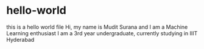# hello-world
this is a hello world file
Hi, my name is Mudit Surana and I am a Machine Learning enthusiast
I am a 3rd year undergraduate, currently studying in IIIT Hyderabad